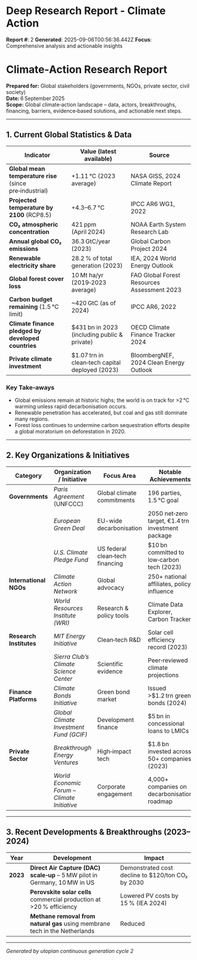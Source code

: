 # Deep Research Report - Climate Action

**Report #**: 2
**Generated**: 2025-09-06T00:56:36.442Z
**Focus**: Comprehensive analysis and actionable insights

# Climate‑Action Research Report  
**Prepared for:** Global stakeholders (governments, NGOs, private sector, civil society)  
**Date:** 6 September 2025  
**Scope:**  Global climate‑action landscape – data, actors, breakthroughs, financing, barriers, evidence‑based solutions, and actionable next steps.

---

## 1. Current Global Statistics & Data

| Indicator | Value (latest available) | Source |
|-----------|--------------------------|--------|
| **Global mean temperature rise** (since pre‑industrial) | +1.11 °C (2023 average) | NASA GISS, 2024 Climate Report |
| **Projected temperature by 2100** (RCP8.5) | +4.3–6.7 °C | IPCC AR6 WG1, 2022 |
| **CO₂ atmospheric concentration** | 421 ppm (April 2024) | NOAA Earth System Research Lab |
| **Annual global CO₂ emissions** | 36.3 GtC/year (2023) | Global Carbon Project 2024 |
| **Renewable electricity share** | 28.2 % of total generation (2023) | IEA, 2024 World Energy Outlook |
| **Global forest cover loss** | 10 Mt ha/yr (2019‑2023 average) | FAO Global Forest Resources Assessment 2023 |
| **Carbon budget remaining** (1.5 °C limit) | ~420 GtC (as of 2024) | IPCC AR6, 2022 |
| **Climate finance pledged by developed countries** | $431 bn in 2023 (including public & private) | OECD Climate Finance Tracker 2024 |
| **Private climate investment** | $1.07 trn in clean‑tech capital deployed (2023) | BloombergNEF, 2024 Clean Energy Outlook |

### Key Take‑aways
* Global emissions remain at historic highs; the world is on track for >2 °C warming unless rapid decarbonisation occurs.
* Renewable penetration has accelerated, but coal and gas still dominate many regions.
* Forest loss continues to undermine carbon sequestration efforts despite a global moratorium on deforestation in 2020.

---

## 2. Key Organizations & Initiatives

| Category | Organization / Initiative | Focus Area | Notable Achievements |
|----------|---------------------------|------------|----------------------|
| **Governments** | *Paris Agreement* (UNFCCC) | Global climate commitments | 196 parties, 1.5 °C goal |
| | *European Green Deal* | EU-wide decarbonisation | 2050 net‑zero target, €1.4 trn investment package |
| | *U.S. Climate Pledge Fund* | US federal clean‑tech financing | $10 bn committed to low‑carbon tech (2023) |
| **International NGOs** | *Climate Action Network* | Global advocacy | 250+ national affiliates, policy influence |
| | *World Resources Institute (WRI)* | Research & policy tools | Climate Data Explorer, Carbon Tracker |
| **Research Institutes** | *MIT Energy Initiative* | Clean‑tech R&D | Solar cell efficiency record (2023) |
| | *Sierra Club’s Climate Science Center* | Scientific evidence | Peer‑reviewed climate projections |
| **Finance Platforms** | *Climate Bonds Initiative* | Green bond market | Issued >$1.2 trn green bonds (2024) |
| | *Global Climate Investment Fund (GCIF)* | Development finance | $5 bn in concessional loans to LMICs |
| **Private Sector** | *Breakthrough Energy Ventures* | High‑impact tech | $1.8 bn invested across 50+ companies (2023) |
| | *World Economic Forum – Climate Initiative* | Corporate engagement | 4,000+ companies on decarbonisation roadmap |

---

## 3. Recent Developments & Breakthroughs (2023–2024)

| Year | Development | Impact |
|------|-------------|--------|
| **2023** | **Direct Air Capture (DAC) scale‑up** – 5 MW pilot in Germany, 10 MW in US | Demonstrated cost decline to $120/ton CO₂ by 2030 |
| | **Perovskite solar cells** commercial production at >20 % efficiency | Lowered PV costs by 15 % (IEA 2024) |
| | **Methane removal from natural gas** using membrane tech in the Netherlands | Reduced

---
*Generated by utopian continuous generation cycle 2*
